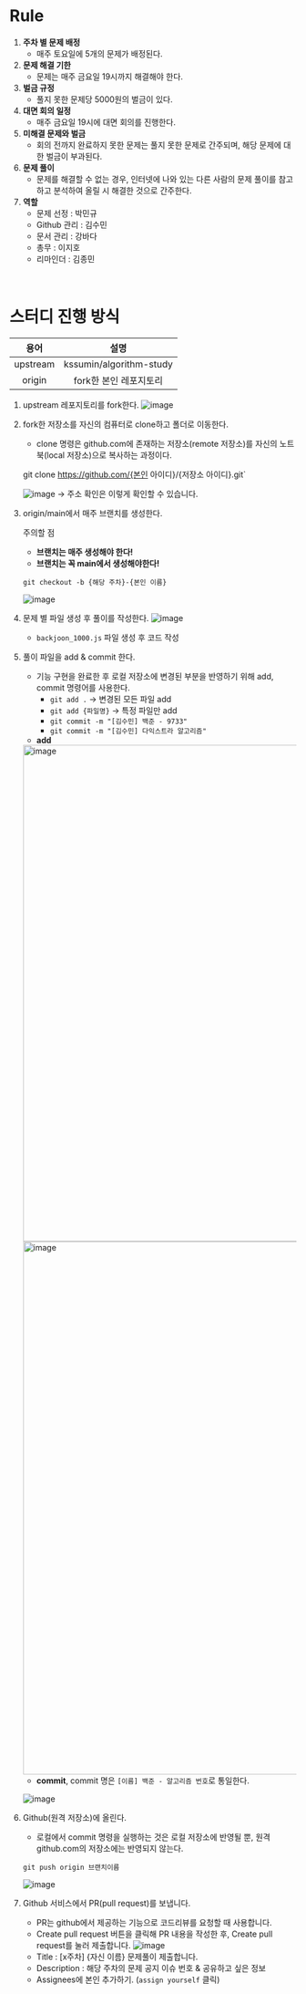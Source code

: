
# Rule
1. **주차 별 문제 배정**
    - 매주 토요일에 5개의 문제가 배정된다.
2. **문제 해결 기한**
    - 문제는 매주 금요일 19시까지 해결해야 한다.
3. **벌금 규정**
    - 풀지 못한 문제당 5000원의 벌금이 있다.
4. **대면 회의 일정**
    - 매주 금요일 19시에 대면 회의를 진행한다.
5. **미해결 문제와 벌금**
    - 회의 전까지 완료하지 못한 문제는 풀지 못한 문제로 간주되며, 해당 문제에 대한 벌금이 부과된다.
6. **문제 풀이**
	-  문제를 해결할 수 없는 경우, 인터넷에 나와 있는 다른 사람의 문제 풀이를 참고하고 분석하여 올릴 시 해결한 것으로 간주한다.
7. **역할**
	- 문제 선정 : 박민규
	- Github 관리 : 김수민
	- 문서 관리 : 강바다
	- 총무 : 이지호
	- 리마인더 : 김종민


<br />

# 스터디 진행 방식

|용어|설명|
|:-:|:-:|
|upstream|kssumin/algorithm-study|
|origin|fork한 본인 레포지토리|


1. upstream 레포지토리를 fork한다.
  	![image](https://github.com/kssumin/algorithm-study/assets/71962076/0febd04c-1b52-4b76-b563-6d6b9243afe0)


	
3. fork한 저장소를 자신의 컴퓨터로 clone하고 폴더로 이동한다.
	- clone 명령은 github.com에 존재하는 저장소(remote 저장소)를 자신의 노트북(local 저장소)으로 복사하는 과정이다.
	
 	git clone https://github.com/{본인 아이디}/{저장소 아이디}.git`
	
 	![image](https://github.com/kssumin/algorithm-study/assets/71962076/776a2476-e871-4631-89ae-a72ecbcc4257)
    	→ 주소 확인은 이렇게 확인할 수 있습니다.
    

    
4. origin/main에서 매주 브랜치를 생성한다.

	주의할 점
	- **브랜치는 매주 생성해야 한다!**
	- **브랜치는 꼭 main에서 생성해야한다!**

 	`git checkout -b {해당 주차}-{본인 이름}`
	
 	![image](https://github.com/kssumin/algorithm-study/assets/71962076/e6030597-c113-4acc-97e6-30302ee993b5)

6. 문제 별 파일 생성 후 풀이를 작성한다.
  ![image](https://github.com/kssumin/algorithm-study/assets/71962076/bf752fc1-0fa6-4a8a-a451-77882d69d107)

	- `backjoon_1000.js` 파일 생성 후 코드 작성

8. 풀이 파일을 add & commit 한다.
	- 기능 구현을 완료한 후 로컬 저장소에 변경된 부분을 반영하기 위해 add, commit 명령어를 사용한다.
		- `git add .` → 변경된 모든 파일 add
		- `git add {파일명}` → 특정 파일만 add
		- `git commit -m "[김수민] 백준 - 9733"`
		- `git commit -m "[김수민] 다익스트라 알고리즘"`
	- **add**
	<img width="871" alt="image" src="https://user-images.githubusercontent.com/88534959/221366418-08186092-0f9d-4d7b-b1b0-a9ab6cefd94a.png">
 	<img width="935" alt="image" src="https://user-images.githubusercontent.com/88534959/221366469-bc4f8e45-ac8c-4662-a82d-589283ffa692.png">
	
	- **commit**, commit 명은 `[이름] 백준 - 알고리즘 번호`로 통일한다.

	![image](https://github.com/kssumin/algorithm-study/assets/71962076/67f9a9e0-9146-46ca-9d3b-e4dd26792eb7)

   
9. Github(원격 저장소)에 올린다.
	- 로컬에서 commit 명령을 실행하는 것은 로컬 저장소에 반영될 뿐, 원격 github.com의 저장소에는 반영되지 않는다.
	
 	`git push origin 브랜치이름`
	
	![image](https://github.com/kssumin/algorithm-study/assets/71962076/feccc1cc-3d2b-45d0-b066-3e032652a953)

11. Github 서비스에서 PR(pull request)를 보냅니다.
	- PR는 github에서 제공하는 기능으로 코드리뷰를 요청할 때 사용합니다.
	-  Create pull request 버튼을 클릭해 PR 내용을 작성한 후, Create pull request를 눌러 제출합니다.
  	![image](https://github.com/kssumin/algorithm-study/assets/71962076/b4516418-e6ff-42cc-8ed2-42b9305ed122)
	- Title : [x주차] {자신 이름} 문제풀이 제출합니다.
	- Description : 해당 주차의 문제 공지 이슈 번호 & 공유하고 싶은 정보
	- Assignees에 본인 추가하기. (`assign yourself` 클릭)
